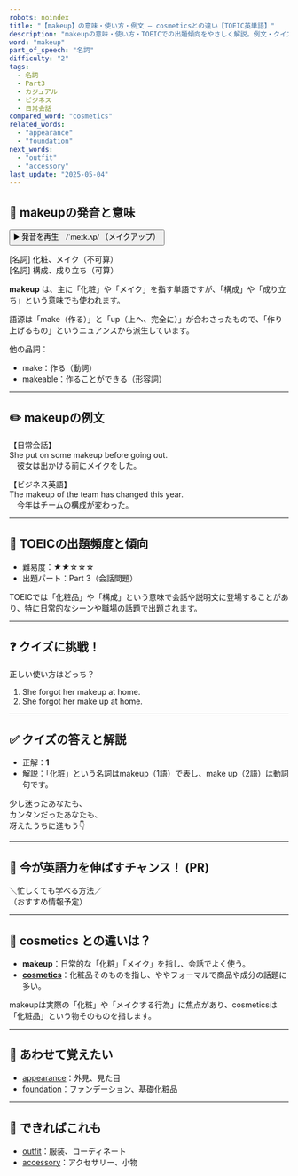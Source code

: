 ```yaml
---
robots: noindex
title: "【makeup】の意味・使い方・例文 ― cosmeticsとの違い【TOEIC英単語】"
description: "makeupの意味・使い方・TOEICでの出題傾向をやさしく解説。例文・クイズ付きでcosmeticsとの違いもわかりやすく学べます。"
word: "makeup"
part_of_speech: "名詞"
difficulty: "2"
tags:
  - 名詞
  - Part3
  - カジュアル
  - ビジネス
  - 日常会話
compared_word: "cosmetics"
related_words:
  - "appearance"
  - "foundation"
next_words:
  - "outfit"
  - "accessory"
last_update: "2025-05-04"
---
```


## 🔰 makeupの発音と意味

<button class="play-audio" onclick="playTTS('makeup')">
  <span class="play-audio-main">
    ▶️ 発音を再生　/ˈmeɪk.ʌp/
  </span>
  <span class="play-audio-sub">
    （メイクアップ）
  </span>
</button>

[名詞] 化粧、メイク（不可算）  
[名詞] 構成、成り立ち（可算）

**makeup** は、主に「化粧」や「メイク」を指す単語ですが、「構成」や「成り立ち」という意味でも使われます。

語源は「make（作る）」と「up（上へ、完全に）」が合わさったもので、「作り上げるもの」というニュアンスから派生しています。

他の品詞：  
- make：作る（動詞）
- makeable：作ることができる（形容詞）

---

## ✏️ makeupの例文

【日常会話】  
She put on some makeup before going out.  
　彼女は出かける前にメイクをした。

【ビジネス英語】  
The makeup of the team has changed this year.  
　今年はチームの構成が変わった。

---

## 🎯 TOEICの出題頻度と傾向

- 難易度：★★☆☆☆
- 出題パート：Part 3（会話問題）

TOEICでは「化粧品」や「構成」という意味で会話や説明文に登場することがあり、特に日常的なシーンや職場の話題で出題されます。

---

## ❓ クイズに挑戦！

正しい使い方はどっち？

1. She forgot her makeup at home.  
2. She forgot her make up at home.

---

## ✅ クイズの答えと解説

- 正解：**1**
- 解説：「化粧」という名詞はmakeup（1語）で表し、make up（2語）は動詞句です。

少し迷ったあなたも、  
カンタンだったあなたも、  
冴えたうちに進もう👇️

---

## 🚀 今が英語力を伸ばすチャンス！ (PR)

<div class="info-center">
＼忙しくても学べる方法／<br>  
（おすすめ情報予定）
</div>

---

## 🤔  cosmetics との違いは？

- **makeup**：日常的な「化粧」「メイク」を指し、会話でよく使う。
- **[cosmetics](/word/cosmetics)**：化粧品そのものを指し、ややフォーマルで商品や成分の話題に多い。

makeupは実際の「化粧」や「メイクする行為」に焦点があり、cosmeticsは「化粧品」という物そのものを指します。

---

## 🧩 あわせて覚えたい

- [appearance](/word/appearance)：外見、見た目
- [foundation](/word/foundation)：ファンデーション、基礎化粧品

---

## 📖 できればこれも

- [outfit](/word/outfit)：服装、コーディネート
- [accessory](/word/accessory)：アクセサリー、小物

<!-- cvid: aid48_bid30 -->
